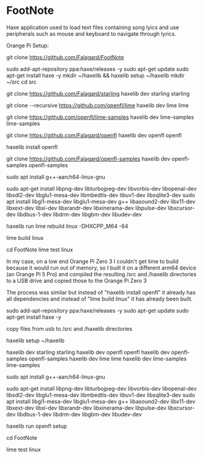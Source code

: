 # FootNote
Haxe application used to load text files containing song lyics and use peripherals such as mouse and keyboard to navigate through lyrics. 

Orange Pi Setup: 

git clone https://github.com/Falagard/FootNote

sudo add-apt-repository ppa:haxe/releases -y
sudo apt-get update
sudo apt-get install haxe -y
mkdir ~/haxelib && haxelib setup ~/haxelib
mkdir ~/src 
cd src

git clone https://github.com/Falagard/starling
haxelib dev starling starling 	

git clone --recursive https://github.com/openfl/lime
haxelib dev lime lime

git clone https://github.com/openfl/lime-samples
haxelib dev lime-samples lime-samples

git clone https://github.com/Falagard/openfl
haxelib dev openfl openfl 

haxelib install openfl

git clone https://github.com/Falagard/openfl-samples
haxelib dev openfl-samples openfl-samples

sudo apt install g++-aarch64-linux-gnu

sudo apt-get install libpng-dev libturbojpeg-dev libvorbis-dev libopenal-dev libsdl2-dev libglu1-mesa-dev libmbedtls-dev libuv1-dev libsqlite3-dev
sudo apt install libgl1-mesa-dev libglu1-mesa-dev g++ libasound2-dev libx11-dev libxext-dev libxi-dev libxrandr-dev libxinerama-dev libpulse-dev libxcursor-dev libdbus-1-dev libdrm-dev libgbm-dev libudev-dev

haxelib run lime rebuild linux -DHXCPP_M64 -64

lime build linux 

cd FootNote
lime test linux 

In my case, on a low end Orange Pi Zero 3 I couldn't get lime to build because it would run out of memory, so I built it on a different arm64 device (an Orange Pi 5 Pro) and compiled the resulting /src and /haxelib directories to a USB drive and copied those to the Orange Pi Zero 3 

The process was similar but instead of "haxelib install openfl" it already has all dependencies and instead of "lime build linux" it has already been built. 

sudo add-apt-repository ppa:haxe/releases -y
sudo apt-get update
sudo apt-get install haxe -y

copy files from usb to /src and /haxelib directories 

haxelib setup ~/haxelib 

haxelib dev starling starling 
haxelib dev openfl openfl 
haxelib dev openfl-samples openfl-samples
haxelib dev lime lime 
haxelib dev lime-samples lime-samples

sudo apt install g++-aarch64-linux-gnu

sudo apt-get install libpng-dev libturbojpeg-dev libvorbis-dev libopenal-dev libsdl2-dev libglu1-mesa-dev libmbedtls-dev libuv1-dev libsqlite3-dev
sudo apt install libgl1-mesa-dev libglu1-mesa-dev g++ libasound2-dev libx11-dev libxext-dev libxi-dev libxrandr-dev libxinerama-dev libpulse-dev libxcursor-dev libdbus-1-dev libdrm-dev libgbm-dev libudev-dev

haxelib run openfl setup

cd FootNote

lime test linux 


